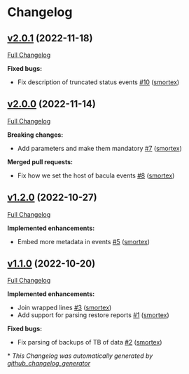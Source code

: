# Changelog

## [v2.0.1](https://github.com/opus-codium/riemann-bacula/tree/v2.0.1) (2022-11-18)

[Full Changelog](https://github.com/opus-codium/riemann-bacula/compare/v2.0.0...v2.0.1)

**Fixed bugs:**

- Fix description of truncated status events [\#10](https://github.com/opus-codium/riemann-bacula/pull/10) ([smortex](https://github.com/smortex))

## [v2.0.0](https://github.com/opus-codium/riemann-bacula/tree/v2.0.0) (2022-11-14)

[Full Changelog](https://github.com/opus-codium/riemann-bacula/compare/v1.2.0...v2.0.0)

**Breaking changes:**

- Add parameters and make them mandatory [\#7](https://github.com/opus-codium/riemann-bacula/pull/7) ([smortex](https://github.com/smortex))

**Merged pull requests:**

- Fix how we set the host of bacula events [\#8](https://github.com/opus-codium/riemann-bacula/pull/8) ([smortex](https://github.com/smortex))

## [v1.2.0](https://github.com/opus-codium/riemann-bacula/tree/v1.2.0) (2022-10-27)

[Full Changelog](https://github.com/opus-codium/riemann-bacula/compare/v1.1.0...v1.2.0)

**Implemented enhancements:**

- Embed more metadata in events [\#5](https://github.com/opus-codium/riemann-bacula/pull/5) ([smortex](https://github.com/smortex))

## [v1.1.0](https://github.com/opus-codium/riemann-bacula/tree/v1.1.0) (2022-10-20)

[Full Changelog](https://github.com/opus-codium/riemann-bacula/compare/v1.0.0...v1.1.0)

**Implemented enhancements:**

- Join wrapped lines [\#3](https://github.com/opus-codium/riemann-bacula/pull/3) ([smortex](https://github.com/smortex))
- Add support for parsing restore reports [\#1](https://github.com/opus-codium/riemann-bacula/pull/1) ([smortex](https://github.com/smortex))

**Fixed bugs:**

- Fix parsing of backups of TB of data [\#2](https://github.com/opus-codium/riemann-bacula/pull/2) ([smortex](https://github.com/smortex))



\* *This Changelog was automatically generated by [github_changelog_generator](https://github.com/github-changelog-generator/github-changelog-generator)*
